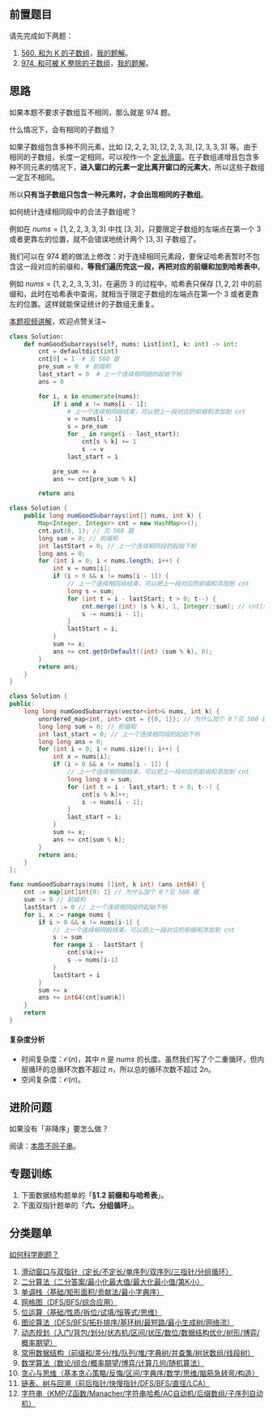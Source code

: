 ## 前置题目

请先完成如下两题：

1. [560. 和为 K 的子数组](https://leetcode.cn/problems/subarray-sum-equals-k/)，[我的题解](https://leetcode.cn/problems/subarray-sum-equals-k/solutions/2781031/qian-zhui-he-ha-xi-biao-cong-liang-ci-bi-4mwr/)。
2. [974. 和可被 K 整除的子数组](https://leetcode.cn/problems/subarray-sums-divisible-by-k/)，[我的题解](https://leetcode.cn/problems/subarray-sums-divisible-by-k/solutions/3815616/qian-zhui-he-yu-ha-xi-biao-shi-zi-bian-x-qxc5/)。

## 思路

如果本题不要求子数组互不相同，那么就是 974 题。

什么情况下，会有相同的子数组？

如果子数组包含多种不同元素，比如 $[2,2,2,3],[2,2,3,3],[2,3,3,3]$ 等。由于相同的子数组，长度一定相同，可以视作一个 [定长滑窗](https://leetcode.cn/problems/maximum-number-of-vowels-in-a-substring-of-given-length/solutions/2809359/tao-lu-jiao-ni-jie-jue-ding-chang-hua-ch-fzfo/)。在子数组递增且包含多种不同元素的情况下，**进入窗口的元素一定比离开窗口的元素大**，所以这些子数组一定互不相同。

所以**只有当子数组只包含一种元素时，才会出现相同的子数组**。

如何统计连续相同段中的合法子数组呢？

例如在 $\textit{nums}=[1,2,2,3,3,3]$ 中找 $[3,3]$，只要限定子数组的左端点在第一个 $3$ 或者更靠左的位置，就不会错误地统计两个 $[3,3]$ 子数组了。

我们可以在 974 题的做法上修改：对于连续相同元素段，要保证哈希表暂时不包含这一段对应的前缀和，**等我们遍历完这一段，再把对应的前缀和加到哈希表中**。

例如 $\textit{nums}=[1,2,2,3,3,3]$，在遍历 $3$ 的过程中，哈希表只保存 $[1,2,2]$ 中的前缀和，此时在哈希表中查询，就相当于限定子数组的左端点在第一个 $3$ 或者更靠左的位置。这样就能保证统计的子数组无重复。

[本题视频讲解](https://www.bilibili.com/video/BV1eqxNzXE8v/?t=29m05s)，欢迎点赞关注~

```py [sol-Python3]
class Solution:
    def numGoodSubarrays(self, nums: List[int], k: int) -> int:
        cnt = defaultdict(int)
        cnt[0] = 1  # 见 560 题
        pre_sum = 0  # 前缀和
        last_start = 0  # 上一个连续相同段的起始下标
        ans = 0

        for i, x in enumerate(nums):
            if i and x != nums[i - 1]:
                # 上一个连续相同段结束，可以把上一段对应的前缀和添加到 cnt
                v = nums[i - 1]
                s = pre_sum
                for _ in range(i - last_start):
                    cnt[s % k] += 1
                    s -= v
                last_start = i

            pre_sum += x
            ans += cnt[pre_sum % k]

        return ans
```

```java [sol-Java]
class Solution {
    public long numGoodSubarrays(int[] nums, int k) {
        Map<Integer, Integer> cnt = new HashMap<>();
        cnt.put(0, 1); // 见 560 题
        long sum = 0; // 前缀和
        int lastStart = 0; // 上一个连续相同段的起始下标
        long ans = 0;
        for (int i = 0; i < nums.length; i++) {
            int x = nums[i];
            if (i > 0 && x != nums[i - 1]) {
                // 上一个连续相同段结束，可以把上一段对应的前缀和添加到 cnt
                long s = sum;
                for (int t = i - lastStart; t > 0; t--) {
                    cnt.merge((int) (s % k), 1, Integer::sum); // cnt[s % k]++
                    s -= nums[i - 1];
                }
                lastStart = i;
            }
            sum += x;
            ans += cnt.getOrDefault((int) (sum % k), 0);
        }
        return ans;
    }
}
```

```cpp [sol-C++]
class Solution {
public:
    long long numGoodSubarrays(vector<int>& nums, int k) {
        unordered_map<int, int> cnt = {{0, 1}}; // 为什么加个 0？见 560 题
        long long sum = 0; // 前缀和
        int last_start = 0; // 上一个连续相同段的起始下标
        long long ans = 0;
        for (int i = 0; i < nums.size(); i++) {
            int x = nums[i];
            if (i > 0 && x != nums[i - 1]) {
                // 上一个连续相同段结束，可以把上一段对应的前缀和添加到 cnt
                long long s = sum;
                for (int t = i - last_start; t > 0; t--) {
                    cnt[s % k]++;
                    s -= nums[i - 1];
                }
                last_start = i;
            }
            sum += x;
            ans += cnt[sum % k];
        }
        return ans;
    }
};
```

```go [sol-Go]
func numGoodSubarrays(nums []int, k int) (ans int64) {
	cnt := map[int]int{0: 1} // 为什么加个 0？见 560 题
	sum := 0 // 前缀和
	lastStart := 0 // 上一个连续相同段的起始下标
	for i, x := range nums {
		if i > 0 && x != nums[i-1] {
			// 上一个连续相同段结束，可以把上一段对应的前缀和添加到 cnt
			s := sum
			for range i - lastStart {
				cnt[s%k]++
				s -= nums[i-1]
			}
			lastStart = i
		}
		sum += x
		ans += int64(cnt[sum%k])
	}
	return
}
```

#### 复杂度分析

- 时间复杂度：$\mathcal{O}(n)$，其中 $n$ 是 $\textit{nums}$ 的长度。虽然我们写了个二重循环，但内层循环的总循环次数不超过 $n$，所以总的循环次数不超过 $2n$。
- 空间复杂度：$\mathcal{O}(n)$。

## 进阶问题

如果没有「非降序」要怎么做？

阅读：[本质不同子串](https://oi-wiki.org/string/sa/#%E4%B8%8D%E5%90%8C%E5%AD%90%E4%B8%B2%E7%9A%84%E6%95%B0%E7%9B%AE)。

## 专题训练

1. 下面数据结构题单的「**§1.2 前缀和与哈希表**」。
2. 下面双指针题单的「**六、分组循环**」。

## 分类题单

[如何科学刷题？](https://leetcode.cn/circle/discuss/RvFUtj/)

1. [滑动窗口与双指针（定长/不定长/单序列/双序列/三指针/分组循环）](https://leetcode.cn/circle/discuss/0viNMK/)
2. [二分算法（二分答案/最小化最大值/最大化最小值/第K小）](https://leetcode.cn/circle/discuss/SqopEo/)
3. [单调栈（基础/矩形面积/贡献法/最小字典序）](https://leetcode.cn/circle/discuss/9oZFK9/)
4. [网格图（DFS/BFS/综合应用）](https://leetcode.cn/circle/discuss/YiXPXW/)
5. [位运算（基础/性质/拆位/试填/恒等式/思维）](https://leetcode.cn/circle/discuss/dHn9Vk/)
6. [图论算法（DFS/BFS/拓扑排序/基环树/最短路/最小生成树/网络流）](https://leetcode.cn/circle/discuss/01LUak/)
7. [动态规划（入门/背包/划分/状态机/区间/状压/数位/数据结构优化/树形/博弈/概率期望）](https://leetcode.cn/circle/discuss/tXLS3i/)
8. [常用数据结构（前缀和/差分/栈/队列/堆/字典树/并查集/树状数组/线段树）](https://leetcode.cn/circle/discuss/mOr1u6/)
9. [数学算法（数论/组合/概率期望/博弈/计算几何/随机算法）](https://leetcode.cn/circle/discuss/IYT3ss/)
10. [贪心与思维（基本贪心策略/反悔/区间/字典序/数学/思维/脑筋急转弯/构造）](https://leetcode.cn/circle/discuss/g6KTKL/)
11. [链表、树与回溯（前后指针/快慢指针/DFS/BFS/直径/LCA）](https://leetcode.cn/circle/discuss/K0n2gO/)
12. [字符串（KMP/Z函数/Manacher/字符串哈希/AC自动机/后缀数组/子序列自动机）](https://leetcode.cn/circle/discuss/SJFwQI/)
